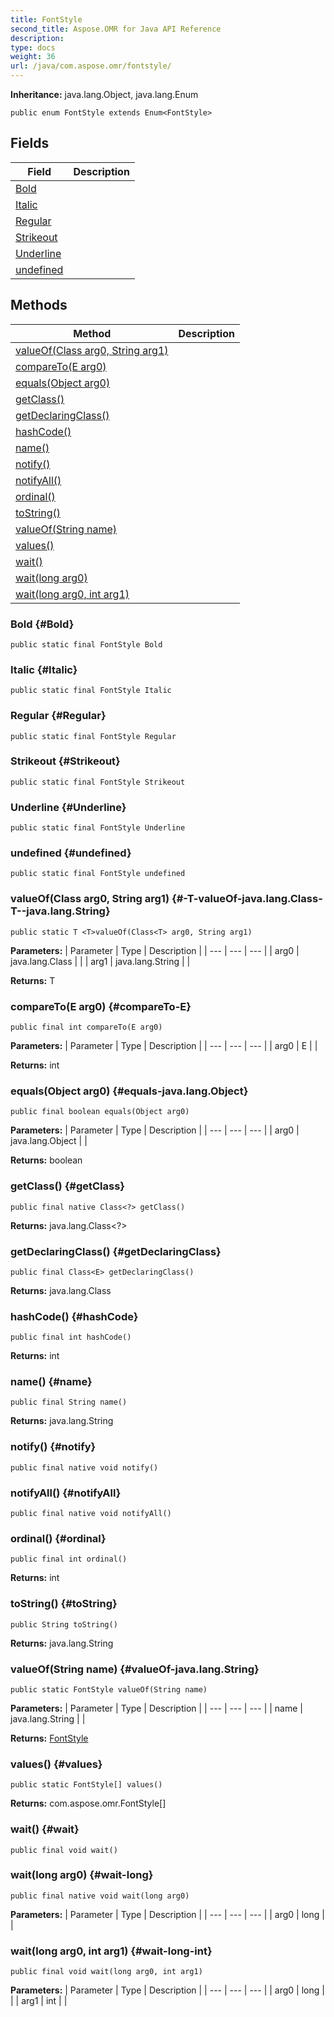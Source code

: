 ```yaml
---
title: FontStyle
second_title: Aspose.OMR for Java API Reference
description: 
type: docs
weight: 36
url: /java/com.aspose.omr/fontstyle/
---
```


**Inheritance:**
java.lang.Object, java.lang.Enum
```
public enum FontStyle extends Enum<FontStyle>
```
## Fields

| Field | Description |
| --- | --- |
| [Bold](#Bold) |  |
| [Italic](#Italic) |  |
| [Regular](#Regular) |  |
| [Strikeout](#Strikeout) |  |
| [Underline](#Underline) |  |
| [undefined](#undefined) |  |
## Methods

| Method | Description |
| --- | --- |
| [<T>valueOf(Class<T> arg0, String arg1)](#-T-valueOf-java.lang.Class-T--java.lang.String) |  |
| [compareTo(E arg0)](#compareTo-E) |  |
| [equals(Object arg0)](#equals-java.lang.Object) |  |
| [getClass()](#getClass) |  |
| [getDeclaringClass()](#getDeclaringClass) |  |
| [hashCode()](#hashCode) |  |
| [name()](#name) |  |
| [notify()](#notify) |  |
| [notifyAll()](#notifyAll) |  |
| [ordinal()](#ordinal) |  |
| [toString()](#toString) |  |
| [valueOf(String name)](#valueOf-java.lang.String) |  |
| [values()](#values) |  |
| [wait()](#wait) |  |
| [wait(long arg0)](#wait-long) |  |
| [wait(long arg0, int arg1)](#wait-long-int) |  |
### Bold {#Bold}
```
public static final FontStyle Bold
```


### Italic {#Italic}
```
public static final FontStyle Italic
```


### Regular {#Regular}
```
public static final FontStyle Regular
```


### Strikeout {#Strikeout}
```
public static final FontStyle Strikeout
```


### Underline {#Underline}
```
public static final FontStyle Underline
```


### undefined {#undefined}
```
public static final FontStyle undefined
```


### <T>valueOf(Class<T> arg0, String arg1) {#-T-valueOf-java.lang.Class-T--java.lang.String}
```
public static T <T>valueOf(Class<T> arg0, String arg1)
```




**Parameters:**
| Parameter | Type | Description |
| --- | --- | --- |
| arg0 | java.lang.Class<T> |  |
| arg1 | java.lang.String |  |

**Returns:**
T
### compareTo(E arg0) {#compareTo-E}
```
public final int compareTo(E arg0)
```




**Parameters:**
| Parameter | Type | Description |
| --- | --- | --- |
| arg0 | E |  |

**Returns:**
int
### equals(Object arg0) {#equals-java.lang.Object}
```
public final boolean equals(Object arg0)
```




**Parameters:**
| Parameter | Type | Description |
| --- | --- | --- |
| arg0 | java.lang.Object |  |

**Returns:**
boolean
### getClass() {#getClass}
```
public final native Class<?> getClass()
```




**Returns:**
java.lang.Class<?>
### getDeclaringClass() {#getDeclaringClass}
```
public final Class<E> getDeclaringClass()
```




**Returns:**
java.lang.Class<E>
### hashCode() {#hashCode}
```
public final int hashCode()
```




**Returns:**
int
### name() {#name}
```
public final String name()
```




**Returns:**
java.lang.String
### notify() {#notify}
```
public final native void notify()
```




### notifyAll() {#notifyAll}
```
public final native void notifyAll()
```




### ordinal() {#ordinal}
```
public final int ordinal()
```




**Returns:**
int
### toString() {#toString}
```
public String toString()
```




**Returns:**
java.lang.String
### valueOf(String name) {#valueOf-java.lang.String}
```
public static FontStyle valueOf(String name)
```




**Parameters:**
| Parameter | Type | Description |
| --- | --- | --- |
| name | java.lang.String |  |

**Returns:**
[FontStyle](../../com.aspose.omr/fontstyle/)
### values() {#values}
```
public static FontStyle[] values()
```




**Returns:**
com.aspose.omr.FontStyle[]
### wait() {#wait}
```
public final void wait()
```




### wait(long arg0) {#wait-long}
```
public final native void wait(long arg0)
```




**Parameters:**
| Parameter | Type | Description |
| --- | --- | --- |
| arg0 | long |  |

### wait(long arg0, int arg1) {#wait-long-int}
```
public final void wait(long arg0, int arg1)
```




**Parameters:**
| Parameter | Type | Description |
| --- | --- | --- |
| arg0 | long |  |
| arg1 | int |  |

